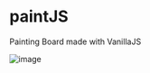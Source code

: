 # paintJS
Painting Board made with VanillaJS 


![image](https://user-images.githubusercontent.com/40359803/72398443-5639df00-3786-11ea-94e0-6f5b5573c7d9.png)
